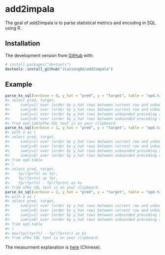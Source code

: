 
<!-- README.md is generated from README.Rmd. Please edit that file -->

# add2impala

<!-- badges: start -->

<!-- badges: end -->

The goal of add2impala is to parse statistical metrics and encoding in
SQL using R.

## Installation

The development version from [GitHub](https://github.com/) with:

``` r
# install.packages("devtools")
devtools::install_github("JiaxiangBU/add2impala")
```

## Example

``` r
parse_ks_sql(verbose = 0, y_hat = "pred", y = "target", table = "opd.table")
#> select pred, target,
#>     sum(y=1) over (order by y_hat rows between current row and unbounded following) as tp,
#>     sum(y=0) over (order by y_hat rows between current row and unbounded following) as fp,
#>     sum(y=1) over (order by y_hat rows between unbounded preceding and 1 preceding) as fn,
#>     sum(y=0) over (order by y_hat rows between unbounded preceding and 1 preceding) as tn
#> from opd.tableThe SQL text is on your clipboard.
parse_ks_sql(verbose = 1, y_hat = "pred", y = "target", table = "opd.table")
#> with a as (
#> select pred, target,
#>     sum(y=1) over (order by y_hat rows between current row and unbounded following) as tp,
#>     sum(y=0) over (order by y_hat rows between current row and unbounded following) as fp,
#>     sum(y=1) over (order by y_hat rows between unbounded preceding and 1 preceding) as fn,
#>     sum(y=0) over (order by y_hat rows between unbounded preceding and 1 preceding) as tn
#> from opd.table
#> )
#> select pred, target,
#>    tp/(tp+fn) as tpr,
#>    fp/(fp+tn) as fpr,
#>    tp/(tp+fn) - fp/(fp+tn) as ks
#> from aThe SQL text is on your clipboard.
parse_ks_sql(verbose = 2, y_hat = "pred", y = "target", table = "opd.table")
#> with a as (
#> select pred, target,
#>     sum(y=1) over (order by y_hat rows between current row and unbounded following) as tp,
#>     sum(y=0) over (order by y_hat rows between current row and unbounded following) as fp,
#>     sum(y=1) over (order by y_hat rows between unbounded preceding and 1 preceding) as fn,
#>     sum(y=0) over (order by y_hat rows between unbounded preceding and 1 preceding) as tn
#> from opd.table
#> )
#> max(tp/(tp+fn) - fp/(fp+tn)) as ks
#> from aThe SQL text is on your clipboard.
```

The measurment explanation is
[here](https://jiaxiangbu.github.io/learn_roc/ks_learning_notes.html#ks)
(Chinese).
